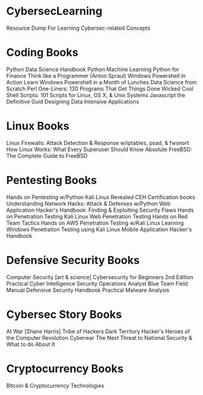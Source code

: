 # CybersecLearning
Resource Dump For Learning Cybersec-related Concepts

<h1>Coding Books</h1>
Python Data Science Handbook
Python Machine Learning
Python for Finance
Think like a Programmer (Anton Spraul)
Windows Powershell in Action
Learn Windows Powershell in a Month of Lunches
Data Science from Scratch
Perl One-Liners: 130 Programs That Get Things Done
Wicked Cool Shell Scripts: 101 Scripts for Linux, OS X, & Unix Systems
Javascript the Definitive Guid
Designing Data Intensive Applications



<h1>Linux Books</h1>
Linux Firewalls: Attack Detection & Response w/iptables, psad, & fwsnort
How Linux Works: What Every Superuser Should Know
Absolute FreeBSD: The Complete Guide to FreeBSD


<h1>Pentesting Books</h1>
Hands on Pentesting w/Python
Kali Linux Revealed
CEH Certification books
Understanding Network Hacks: Attack & Defenses w/Python
Web Application Hacker's Handbook: Finding & Exploiting Security Flaws
Hands on Penetration Testing
Kali Linux Web Penetration Testing
Hands on Red Team Tactics
Hands on AWS Penetration Testing w/Kali Linux
Learning Windows Penetration Testing using Kali Linux
Mobile Application Hacker's Handbook

<h1>Defensive Security Books</h1>
Computer Security [art & science]
Cybersecurity for Beginners 2nd Edition
Practical Cyber Intelligence
Security Operations Analyst
Blue Team Field Manual
Defensive Security Handbook
Practical Malware Analysis

<h1>Cybersec Story Books</h1>
At War [Shane Harris]
Tribe of Hackers
Dark Territory
Hacker's Heroes of the Computer Revolution
Cyberwar The Next Threat to National Security & What to do About It

<h1>Cryptocurrency Books</h1>
Bitcoin & Cryptocurrency Technologies
